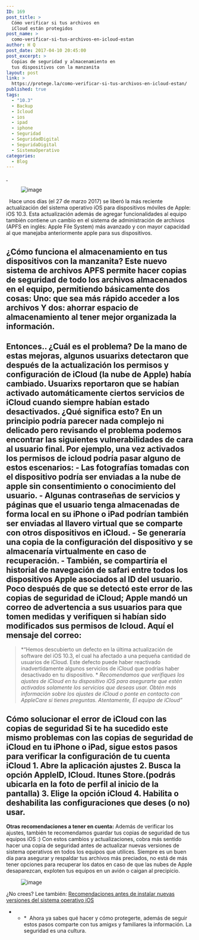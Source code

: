 ```yaml
---
ID: 169
post_title: >
  Cómo verificar si tus archivos en
  iCloud están protegidos
post_name: >
  como-verificar-si-tus-archivos-en-icloud-estan
author: H Q
post_date: 2017-04-10 20:45:00
post_excerpt: >
  Copias de seguridad y almacenamiento en
  tus dispositivos con la manzanita
layout: post
link: >
  https://protege.la/como-verificar-si-tus-archivos-en-icloud-estan/
published: true
tags:
  - "10.3"
  - Backup
  - Icloud
  - ios
  - ipad
  - iphone
  - Seguridad
  - SeguridadDigital
  - SeguridaDigital
  - SistemaOperativo
categories:
  - Blog
---
```

<a href="https://twitter.com/mexflow" target="_blank" rel="noopener"> </a> <figure class="tmblr-full">![image][1]</figure>   Hace unos días (el 27 de marzo 2017) se liberó la más reciente actualización del sistema operativo iOS para dispositivos móviles de Apple: iOS 10.3. Esta actualización además de agregar funcionalidades al equipo también contiene un cambio en el sistema de administración de archivos (APFS en inglés: Apple File System) más avanzado y con mayor capacidad al que manejaba anteriormente apple para sus dispositivos.   
## **¿Cómo funciona el almacenamiento en tus dispositivos con la manzanita?** Este nuevo sistema de archivos APFS permite hacer copias de seguridad de todo los archivos almacenados en el equipo, permitiendo básicamente dos cosas: Uno: que sea más rápido acceder a los archivos Y dos: ahorrar espacio de almacenamiento al tener mejor organizada la información. 

## **Entonces.. ¿Cuál es el problema?** De la mano de estas mejoras, algunos usuarixs detectaron que después de la actualización los permisos y configuración de iCloud (la nube de Apple) había cambiado. Usuarixs reportaron que se habían activado automáticamente ciertos servicios de iCloud cuando siempre habían estado desactivados. ¿Qué significa esto? En un principio podría parecer nada complejo ni delicado pero revisando el problema podemos encontrar las siguientes vulnerabilidades de cara al usuario final. Por ejemplo, una vez activados los permisos de icloud podría pasar alguno de estos escenarios: - Las fotografías tomadas con el dispositivo podría ser enviadas a la nube de apple sin consentimiento o conocimiento del usuario. - Algunas contraseñas de servicios y páginas que el usuario tenga almacenadas de forma local en su iPhone o iPad podrían también ser enviadas al llavero virtual que se comparte con otros dispositivos en iCloud. - Se generaría una copia de la configuración del dispositivo y se almacenaría virtualmente en caso de recuperación. - También, se compartiría el historial de navegación de safari entre todos los dispositivos Apple asociados al ID del usuario. Poco después de que se detectó este error de las copias de seguridad de iCloud; Apple mandó un correo de advertencia a sus usuarios para que tomen medidas y verifiquen si habían sido modificados sus permisos de Icloud. Aquí el mensaje del correo: 

> *“Hemos descubierto un defecto en la última actualización de software del iOS 10.3, el cual ha afectado a una pequeña cantidad de usuarios de iCloud. Este defecto puede haber reactivado inadvertidamente algunos servicios de iCloud que podrías haber desactivado en tu dispositivo. * *Recomendamos que verifiques los ajustes de iCloud en tu dispositivo iOS para asegurarte que estén activados solamente los servicios que deseas usar.* *Obtén más información sobre los ajustes de iCloud o ponte en contacto con AppleCare si tienes preguntas.* *Atentamente, El equipo de iCloud”*
## **Cómo solucionar el error de iCloud con las copias de seguridad** Si te ha sucedido este mismo problemas con las copias de seguridad de iCloud en tu iPhone o iPad, sigue estos pasos para verificar la configuración de tu cuenta iCloud 1. Abre la aplicación ajustes 2. Busca la opción AppleID, ICloud. Itunes Store.(podrás ubicarla en la foto de perfil al inicio de la pantalla) 3. Elige la opción iCloud 4. Habilita o deshabilita las configuraciones que deses (o no) usar. 

**Otras recomendaciones a tener en cuenta:** Además de verificar los ajustes, también te recomendamos guardar tus copias de seguridad de tus equipos iOS :) Con estos cambios y actualizaciones, cobra más sentido hacer una copia de seguridad antes de actualizar nuevas versiones de sistema operativos en todos los equipos que utilices. Siempre es un buen día para asegurar y respaldar tus archivos más preciados, no está de más tener opciones para recuperar los datos en caso de que las nubes de Apple desaparezcan, exploten tus equipos en un avión o caigan al precipicio. <figure class="tmblr-full">![image][2]</figure> ¿No crees? Lee también: <a href="http://seguridadigital.org/post/131184995358/recomendaciones-antes-de-instalar-la-nueva-versi%C3%B3n" target="_blank" rel="noopener">Recomendaciones antes de instalar nuevas versiones del sistema operativo iOS</a> 
* * *  Ahora ya sabes qué hacer y cómo protegerte, además de seguir estos pasos comparte con tus amigxs y familiares la información. La seguridad es una cultura.

 [1]: https://78.media.tumblr.com/c3f2bd3cde478667955e651bd4934cd7/tumblr_inline_oo7j8sbCB91rgohgc_540.jpg
 [2]: https://78.media.tumblr.com/3aea370a3d4cfaaa81620746ceabf37b/tumblr_nv274qPcm01s8u4tto1_400.gif